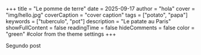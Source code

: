 +++
title = "Le pomme de terre"
date = 2025-09-17
author = "hola"
cover = "img/hello.jpg"
coverCaption = "cover caption"
tags = ["potato", "papa"]
keywords = ["tuberculo", "pot"]
description = "Le patate au Paris"
showFullContent = false
readingTime = false
hideComments = false
color = "green" #color from the theme settings
+++

Segundo post

